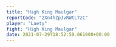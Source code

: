 ```yaml
---
title: "High King Maulgar"
reportCode: "2Xn4hZpJvRWtL7zC"
player: "Laety"
fight: "High King Maulgar"
date: 2021-07-29T18:52:59.061000+00:00
---
```

